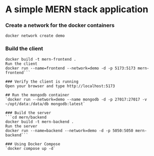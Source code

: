 # A simple MERN stack application

### Create a network for the docker containers
`docker network create demo`

### Build the client
```cd mern/frontend
docker build -t mern-frontend .
Run the client
docker run --name=frontend --network=demo -d -p 5173:5173 mern-frontend```

### Verify the client is running
Open your browser and type http://localhost:5173

## Run the mongodb container
`docker run --network=demo --name mongodb -d -p 27017:27017 -v ~/opt/data:/data/db mongodb:latest`

### Build the server
```cd mern/backend
docker build -t mern-backend .
Run the server
docker run --name=backend --network=demo -d -p 5050:5050 mern-backend```

### Using Docker Compose
`docker compose up -d`

